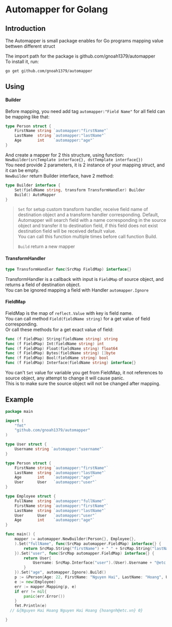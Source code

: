 # Automapper for Golang
## Introduction
The Automapper is small package enables for Go programs mapping value bettwen different struct

The import path for the package is github.com/gnoah1379/automapper\
To install it, run:
```
go get github.com/gnoah1379/automapper
```
## Using
#### Builder
Before mapping, you need add tag `automapper:"Field Name"` for all field can be mapping like that:
```Go
type Person struct {
	FirstName string `automapper:"firstName"`
	LastName  string `automapper:"lastName"`
	Age       int    `automapper:"age"`
}
```
And create a mapper for 2 this structure, using function: `NewBuilder(srcTemplate interface{}, dstTemplate interface{})`\
You need provide 2 parameters, it is 2 instance of your mapping struct, and it can be empty.\
`NewBuilder` return Builder interface, have 2 method:
```Go
type Builder interface {
	Set(fieldName string, transform TransformHandler) Builder
	Build() AutoMapper
}
```
> `Set` for setup custom transform handler,
> receive field name of destination object and a transform handler corresponding.
> Default, Automapper will search field with a name corresponding in the source object and transfer it to destination field,
> if this field does not exist destination field will be received default value.\
> You can call this function  multiple times before call function Build.
>
> `Build` return a new mapper
#### TransformHandler
```Go
type TransformHandler func(SrcMap FieldMap) interface{}
````
TransformHandler is a callback with input is `FieldMap` of source object,
and returns a field of destination object.\
You can be ignored mapping a field with Handler `automapper.Ignore` 
#### FieldMap
FieldMap is the map of `reflect.Value` with key is field name.\
You can call method `Field(fieldName string)` for a get value of field corresponding.\
Or call these methods for a get exact value of field:
```Go
func (f FieldMap) String(fieldName string) string 
func (f FieldMap) Int(fieldName string) int
func (f FieldMap) Float(fieldName string) float64
func (f FieldMap) Bytes(fieldName string) []byte
func (f FieldMap) Bool(fieldName string) bool
func (f FieldMap) Interface(fieldName string) interface{}
```
You can't `Set` value for variable you get from FieldMap, it not references to source object, any attempt to change it will cause panic.\
This is to make sure the source object will not be changed after mapping.
## Example
```Go
package main

import (
	"fmt"
	"github.com/gnoah1379/automapper"
)

type User struct {
	Username string `automapper:"username"`
}

type Person struct {
	FirstName string `automapper:"firstName"`
	LastName  string `automapper:"lastName"`
	Age       int    `automapper:"age"`
	User      User   `automapper:"user"`
}

type Employee struct {
	FullName  string `automapper:"fullName"`
	FirstName string `automapper:"firstName"`
	LastName  string `automapper:"lastName"`
	User      User   `automapper:"user"`
	Age       int    `automapper:"age"`
}

func main() {
	mapper := automapper.NewBuilder(Person{}, Employee{},
	).Set("fullName", func(SrcMap automapper.FieldMap) interface{} {
		return SrcMap.String("firstName") + " " + SrcMap.String("lastName")
	}).Set("user", func(SrcMap automapper.FieldMap) interface{} {
		return User{
			Username: SrcMap.Interface("user").(User).Username + "@etc.vn",
		}
	}).Set("age", automapper.Ignore).Build()
	p := &Person{Age: 22, FirstName: "Nguyen Hai", LastName: "Hoang", User: User{Username: "hoangnh"}}
	e := new(Employee)
	err := mapper.Mapping(p, e)
	if err != nil{
		panic(err.Error())
	}
	fmt.Println(e)
  // &{Nguyen Hai Hoang Nguyen Hai Hoang {hoangnh@etc.vn} 0}

}
```
